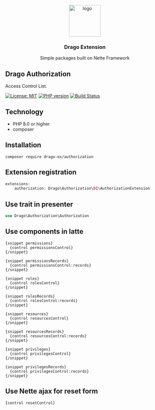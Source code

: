 <p align="center">
  <img src="https://avatars0.githubusercontent.com/u/11717487?s=400&u=40ecb522587ebbcfe67801ccb6f11497b259f84b&v=4" width="100" alt="logo">
</p>

<h3 align="center">Drago Extension</h3>
<p align="center">Simple packages built on Nette Framework</p>

## Drago Authorization
Access Control List.

[![License: MIT](https://img.shields.io/badge/License-MIT-yellow.svg)](https://raw.githubusercontent.com/drago-ex/authorization/master/license.md)
[![PHP version](https://badge.fury.io/ph/drago-ex%2Fauthorization.svg)](https://badge.fury.io/ph/drago-ex%2Fauthorization)
[![Build Status](https://travis-ci.com/drago-ex/authorization.svg?branch=master)](https://travis-ci.com/drago-ex/authorization)

## Technology
- PHP 8.0 or higher
- composer

## Installation
```
composer require drago-ex/authorization
```

## Extension registration
```php
extensions:
	authorization: Drago\Authorization\DI\AuthorizationExtension
```

## Use trait in presenter
```php
use Drago\Authorization\Authorization
```

## Use components in latte
```
{snippet permissions}
  {control permissionsControl}
{/snippet}

{snippet permissionsRecords}
  {control permissionsControl:records}
{/snippet}

{snippet roles}
  {control rolesControl}
{/snippet}

{snippet rolesRecords}
  {control rolesControl:records}
{/snippet}

{snippet resources}
  {control resourcesControl}
{/snippet}

{snippet resourcesRecords}
  {control resourcesControl:records}
{/snippet}

{snippet privileges}
  {control privilegesControl}
{/snippet}

{snippet privilegesRecords}
  {control privilegesControl:records}
{/snippet}
```

## Use Nette ajax for reset form
```
{control resetControl}
```
